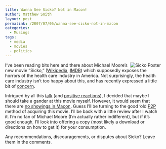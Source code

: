 ```yaml
---
title: Wanna See Sicko? Not in Macon!
author: Matthew Smith
layout: post
permalink: /2007/07/06/wanna-see-sicko-not-in-macon
categories:
  - Musings
tags:
  - media
  - movies
  - politics
---
```

<img src="http://archive.digivation.net/wp-content/uploads/2007/07/200px-sickoposter.jpg" alt="Sicko Poster" align="right" />I&#8217;ve been reading bits here and there about Michael Moore&#8217;s new movie &#8220;Sicko,&#8221; ([Wikipedia][1], [IMDB][2]) which supposedly exposes the horrors of the health care industry in America. Not surprisingly, the health care industry isn&#8217;t too happy about this, and has recently expressed a little bit of [concern][3].

Intrigued by all this [talk][4] (and [positive reactions][5]), I decided that maybe I should take a gander at this movie myself. However, it would seem that there are [no showings in Macon][6]. Guess I&#8217;ll be turning to the good &#8216;old [P2P][7] method of acquiring this movie. I&#8217;ll be back with a little review after I watch it. I&#8217;m no fan of Michael Moore (I&#8217;m actually rather indifferent), but if it&#8217;s good enough, I&#8217;ll look into offering a copy (most likely a download or directions on how to get it) for your consumption.

Any recommendations, discouragements, or disputes about Sicko? Leave them in the comments.

 [1]: http://en.wikipedia.org/wiki/Sicko
 [2]: http://www.imdb.com/title/tt0386032/
 [3]: http://www.michaelmoore.com/words/message/index.php?id=215
 [4]: http://blogsearch.google.com/blogsearch?q=sicko
 [5]: http://www.boingboing.net/2007/07/04/sicko_inspires_grass.html
 [6]: http://movies.yahoo.com/showtimes/movie?z=31210&mid=1809723348
 [7]: http://www.boingboing.net/2007/06/18/moores_sicko_leaks_o.html